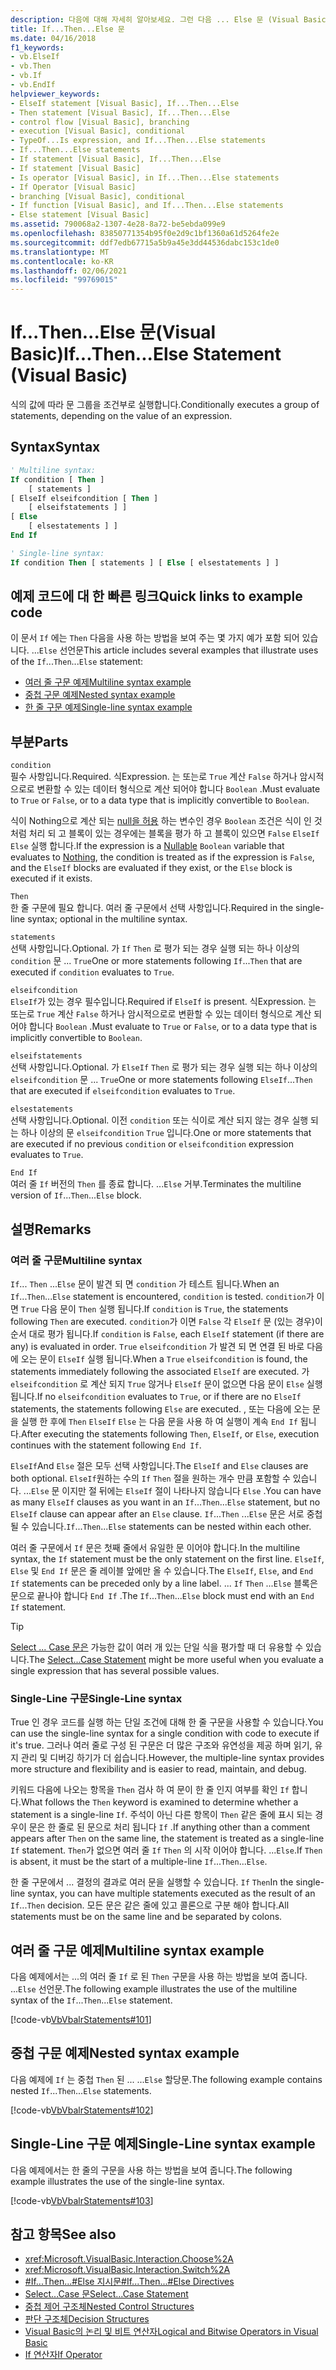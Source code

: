 ```yaml
---
description: 다음에 대해 자세히 알아보세요. 그런 다음 ... Else 문 (Visual Basic)
title: If...Then...Else 문
ms.date: 04/16/2018
f1_keywords:
- vb.ElseIf
- vb.Then
- vb.If
- vb.EndIf
helpviewer_keywords:
- ElseIf statement [Visual Basic], If...Then...Else
- Then statement [Visual Basic], If...Then...Else
- control flow [Visual Basic], branching
- execution [Visual Basic], conditional
- TypeOf...Is expression, and If...Then...Else statements
- If...Then...Else statements
- If statement [Visual Basic], If...Then...Else
- If statement [Visual Basic]
- Is operator [Visual Basic], in If...Then...Else statements
- If Operator [Visual Basic]
- branching [Visual Basic], conditional
- If function [Visual Basic], and If...Then...Else statements
- Else statement [Visual Basic]
ms.assetid: 790068a2-1307-4e28-8a72-be5ebda099e9
ms.openlocfilehash: 83850771354b95f0e2d9c1bf1360a61d5264fe2e
ms.sourcegitcommit: ddf7edb67715a5b9a45e3dd44536dabc153c1de0
ms.translationtype: MT
ms.contentlocale: ko-KR
ms.lasthandoff: 02/06/2021
ms.locfileid: "99769015"
---
```

# <a name="ifthenelse-statement-visual-basic"></a><span data-ttu-id="83e7a-103">If...Then...Else 문(Visual Basic)</span><span class="sxs-lookup"><span data-stu-id="83e7a-103">If...Then...Else Statement (Visual Basic)</span></span>

<span data-ttu-id="83e7a-104">식의 값에 따라 문 그룹을 조건부로 실행합니다.</span><span class="sxs-lookup"><span data-stu-id="83e7a-104">Conditionally executes a group of statements, depending on the value of an expression.</span></span>

## <a name="syntax"></a><span data-ttu-id="83e7a-105">Syntax</span><span class="sxs-lookup"><span data-stu-id="83e7a-105">Syntax</span></span>

```vb
' Multiline syntax:
If condition [ Then ]
    [ statements ]
[ ElseIf elseifcondition [ Then ]
    [ elseifstatements ] ]
[ Else
    [ elsestatements ] ]
End If

' Single-line syntax:
If condition Then [ statements ] [ Else [ elsestatements ] ]
```

## <a name="quick-links-to-example-code"></a><span data-ttu-id="83e7a-106">예제 코드에 대 한 빠른 링크</span><span class="sxs-lookup"><span data-stu-id="83e7a-106">Quick links to example code</span></span>

<span data-ttu-id="83e7a-107">이 문서 `If` 에는 `Then` 다음을 사용 하는 방법을 보여 주는 몇 가지 예가 포함 되어 있습니다. ...`Else` 선언문</span><span class="sxs-lookup"><span data-stu-id="83e7a-107">This article includes several examples that illustrate uses of the `If`...`Then`...`Else` statement:</span></span>

- [<span data-ttu-id="83e7a-108">여러 줄 구문 예제</span><span class="sxs-lookup"><span data-stu-id="83e7a-108">Multiline syntax example</span></span>](#multi-line)
- [<span data-ttu-id="83e7a-109">중첩 구문 예제</span><span class="sxs-lookup"><span data-stu-id="83e7a-109">Nested syntax example</span></span>](#nested)
- [<span data-ttu-id="83e7a-110">한 줄 구문 예제</span><span class="sxs-lookup"><span data-stu-id="83e7a-110">Single-line syntax example</span></span>](#single-line)

## <a name="parts"></a><span data-ttu-id="83e7a-111">부분</span><span class="sxs-lookup"><span data-stu-id="83e7a-111">Parts</span></span>

`condition` \
<span data-ttu-id="83e7a-112">필수 사항입니다.</span><span class="sxs-lookup"><span data-stu-id="83e7a-112">Required.</span></span> <span data-ttu-id="83e7a-113">식</span><span class="sxs-lookup"><span data-stu-id="83e7a-113">Expression.</span></span> <span data-ttu-id="83e7a-114">는 또는로 `True` 계산 `False` 하거나 암시적으로로 변환할 수 있는 데이터 형식으로 계산 되어야 합니다 `Boolean` .</span><span class="sxs-lookup"><span data-stu-id="83e7a-114">Must evaluate to `True` or `False`, or to a data type that is implicitly convertible to `Boolean`.</span></span>

<span data-ttu-id="83e7a-115">식이 Nothing으로 계산 되는 [null을 허용](../../programming-guide/language-features/data-types/nullable-value-types.md) 하는 변수인 경우 `Boolean` 조건은 식이 인 것 처럼 처리 되 고 블록이 있는 경우에는 블록을 [](../nothing.md)평가 하 고 블록이 있으면 `False` `ElseIf` `Else` 실행 합니다.</span><span class="sxs-lookup"><span data-stu-id="83e7a-115">If the expression is a [Nullable](../../programming-guide/language-features/data-types/nullable-value-types.md) `Boolean` variable that evaluates to [Nothing](../nothing.md), the condition is treated as if the expression is `False`, and the `ElseIf` blocks are evaluated if they exist, or the `Else` block is executed if it exists.</span></span>

`Then` \
<span data-ttu-id="83e7a-116">한 줄 구문에 필요 합니다. 여러 줄 구문에서 선택 사항입니다.</span><span class="sxs-lookup"><span data-stu-id="83e7a-116">Required in the single-line syntax; optional in the multiline syntax.</span></span>

`statements` \
<span data-ttu-id="83e7a-117">선택 사항입니다.</span><span class="sxs-lookup"><span data-stu-id="83e7a-117">Optional.</span></span> <span data-ttu-id="83e7a-118">가 `If` `Then` 로 평가 되는 경우 실행 되는 하나 이상의 `condition` 문 ... `True`</span><span class="sxs-lookup"><span data-stu-id="83e7a-118">One or more statements following `If`...`Then` that are executed if `condition` evaluates to `True`.</span></span>

`elseifcondition` \
<span data-ttu-id="83e7a-119">`ElseIf`가 있는 경우 필수입니다.</span><span class="sxs-lookup"><span data-stu-id="83e7a-119">Required if `ElseIf` is present.</span></span> <span data-ttu-id="83e7a-120">식</span><span class="sxs-lookup"><span data-stu-id="83e7a-120">Expression.</span></span> <span data-ttu-id="83e7a-121">는 또는로 `True` 계산 `False` 하거나 암시적으로로 변환할 수 있는 데이터 형식으로 계산 되어야 합니다 `Boolean` .</span><span class="sxs-lookup"><span data-stu-id="83e7a-121">Must evaluate to `True` or `False`, or to a data type that is implicitly convertible to `Boolean`.</span></span>

`elseifstatements` \
<span data-ttu-id="83e7a-122">선택 사항입니다.</span><span class="sxs-lookup"><span data-stu-id="83e7a-122">Optional.</span></span> <span data-ttu-id="83e7a-123">가 `ElseIf` `Then` 로 평가 되는 경우 실행 되는 하나 이상의 `elseifcondition` 문 ... `True`</span><span class="sxs-lookup"><span data-stu-id="83e7a-123">One or more statements following `ElseIf`...`Then` that are executed if `elseifcondition` evaluates to `True`.</span></span>

`elsestatements` \
<span data-ttu-id="83e7a-124">선택 사항입니다.</span><span class="sxs-lookup"><span data-stu-id="83e7a-124">Optional.</span></span> <span data-ttu-id="83e7a-125">이전 `condition` 또는 식이로 계산 되지 않는 경우 실행 되는 하나 이상의 문 `elseifcondition` `True` 입니다.</span><span class="sxs-lookup"><span data-stu-id="83e7a-125">One or more statements that are executed if no previous `condition` or `elseifcondition` expression evaluates to `True`.</span></span>

`End If` \
<span data-ttu-id="83e7a-126">여러 줄 `If` 버전의 `Then` 를 종료 합니다. ...`Else` 거부.</span><span class="sxs-lookup"><span data-stu-id="83e7a-126">Terminates the multiline version of `If`...`Then`...`Else` block.</span></span>

## <a name="remarks"></a><span data-ttu-id="83e7a-127">설명</span><span class="sxs-lookup"><span data-stu-id="83e7a-127">Remarks</span></span>

### <a name="multiline-syntax"></a><span data-ttu-id="83e7a-128">여러 줄 구문</span><span class="sxs-lookup"><span data-stu-id="83e7a-128">Multiline syntax</span></span>

<span data-ttu-id="83e7a-129">`If`... `Then` ...`Else` 문이 발견 되 면 `condition` 가 테스트 됩니다.</span><span class="sxs-lookup"><span data-stu-id="83e7a-129">When an `If`...`Then`...`Else` statement is encountered, `condition` is tested.</span></span> <span data-ttu-id="83e7a-130">`condition`가 이면 `True` 다음 문이 `Then` 실행 됩니다.</span><span class="sxs-lookup"><span data-stu-id="83e7a-130">If `condition` is `True`, the statements following `Then` are executed.</span></span> <span data-ttu-id="83e7a-131">`condition`가 이면 `False` 각 `ElseIf` 문 (있는 경우)이 순서 대로 평가 됩니다.</span><span class="sxs-lookup"><span data-stu-id="83e7a-131">If `condition` is `False`, each `ElseIf` statement (if there are any) is evaluated in order.</span></span> <span data-ttu-id="83e7a-132">`True` `elseifcondition` 가 발견 되 면 연결 된 바로 다음에 오는 문이 `ElseIf` 실행 됩니다.</span><span class="sxs-lookup"><span data-stu-id="83e7a-132">When a `True` `elseifcondition` is found, the statements immediately following the associated `ElseIf` are executed.</span></span> <span data-ttu-id="83e7a-133">가 `elseifcondition` 로 계산 되지 `True` 않거나 `ElseIf` 문이 없으면 다음 문이 `Else` 실행 됩니다.</span><span class="sxs-lookup"><span data-stu-id="83e7a-133">If no `elseifcondition` evaluates to `True`, or if there are no `ElseIf` statements, the statements following `Else` are executed.</span></span> <span data-ttu-id="83e7a-134">, 또는 다음에 오는 문을 실행 한 후에 `Then` `ElseIf` `Else` 는 다음 문을 사용 하 여 실행이 계속 `End If` 됩니다.</span><span class="sxs-lookup"><span data-stu-id="83e7a-134">After executing the statements following `Then`, `ElseIf`, or `Else`, execution continues with the statement following `End If`.</span></span>

<span data-ttu-id="83e7a-135">`ElseIf`And `Else` 절은 모두 선택 사항입니다.</span><span class="sxs-lookup"><span data-stu-id="83e7a-135">The `ElseIf` and `Else` clauses are both optional.</span></span> <span data-ttu-id="83e7a-136">`ElseIf`원하는 수의 `If` `Then` 절을 원하는 개수 만큼 포함할 수 있습니다. ...`Else` 문 이지만 절 뒤에는 `ElseIf` 절이 나타나지 않습니다 `Else` .</span><span class="sxs-lookup"><span data-stu-id="83e7a-136">You can have as many `ElseIf` clauses as you want in an `If`...`Then`...`Else` statement, but no `ElseIf` clause can appear after an `Else` clause.</span></span> <span data-ttu-id="83e7a-137">`If`...`Then` ...`Else` 문은 서로 중첩 될 수 있습니다.</span><span class="sxs-lookup"><span data-stu-id="83e7a-137">`If`...`Then`...`Else` statements can be nested within each other.</span></span>

<span data-ttu-id="83e7a-138">여러 줄 구문에서 `If` 문은 첫째 줄에서 유일한 문 이어야 합니다.</span><span class="sxs-lookup"><span data-stu-id="83e7a-138">In the multiline syntax, the `If` statement must be the only statement on the first line.</span></span> <span data-ttu-id="83e7a-139">`ElseIf`, `Else` 및 `End If` 문은 줄 레이블 앞에만 올 수 있습니다.</span><span class="sxs-lookup"><span data-stu-id="83e7a-139">The `ElseIf`, `Else`, and `End If` statements can be preceded only by a line label.</span></span> <span data-ttu-id="83e7a-140">... `If` `Then` ...`Else` 블록은 문으로 끝나야 합니다 `End If` .</span><span class="sxs-lookup"><span data-stu-id="83e7a-140">The `If`...`Then`...`Else` block must end with an `End If` statement.</span></span>

> [!TIP]
> <span data-ttu-id="83e7a-141">[Select ... Case 문은](select-case-statement.md) 가능한 값이 여러 개 있는 단일 식을 평가할 때 더 유용할 수 있습니다.</span><span class="sxs-lookup"><span data-stu-id="83e7a-141">The [Select...Case Statement](select-case-statement.md) might be more useful when you evaluate a single expression that has several possible values.</span></span>

### <a name="single-line-syntax"></a><span data-ttu-id="83e7a-142">Single-Line 구문</span><span class="sxs-lookup"><span data-stu-id="83e7a-142">Single-Line syntax</span></span>

<span data-ttu-id="83e7a-143">True 인 경우 코드를 실행 하는 단일 조건에 대해 한 줄 구문을 사용할 수 있습니다.</span><span class="sxs-lookup"><span data-stu-id="83e7a-143">You can use the single-line syntax for a single condition with code to execute if it's true.</span></span> <span data-ttu-id="83e7a-144">그러나 여러 줄로 구성 된 구문은 더 많은 구조와 유연성을 제공 하며 읽기, 유지 관리 및 디버깅 하기가 더 쉽습니다.</span><span class="sxs-lookup"><span data-stu-id="83e7a-144">However, the multiple-line syntax provides more structure and flexibility and is easier to read, maintain, and debug.</span></span>

<span data-ttu-id="83e7a-145">키워드 다음에 나오는 항목을 `Then` 검사 하 여 문이 한 줄 인지 여부를 확인 `If` 합니다.</span><span class="sxs-lookup"><span data-stu-id="83e7a-145">What follows the `Then` keyword is examined to determine whether a statement is a single-line `If`.</span></span> <span data-ttu-id="83e7a-146">주석이 아닌 다른 항목이 `Then` 같은 줄에 표시 되는 경우이 문은 한 줄로 된 문으로 처리 됩니다 `If` .</span><span class="sxs-lookup"><span data-stu-id="83e7a-146">If anything other than a comment appears after `Then` on the same line, the statement is treated as a single-line `If` statement.</span></span> <span data-ttu-id="83e7a-147">`Then`가 없으면 여러 줄 `If` `Then` 의 시작 이어야 합니다. ...`Else`.</span><span class="sxs-lookup"><span data-stu-id="83e7a-147">If `Then` is absent, it must be the start of a multiple-line `If`...`Then`...`Else`.</span></span>

<span data-ttu-id="83e7a-148">한 줄 구문에서 ... 결정의 결과로 여러 문을 실행할 수 있습니다. `If` `Then`</span><span class="sxs-lookup"><span data-stu-id="83e7a-148">In the single-line syntax, you can have multiple statements executed as the result of an `If`...`Then` decision.</span></span> <span data-ttu-id="83e7a-149">모든 문은 같은 줄에 있고 콜론으로 구분 해야 합니다.</span><span class="sxs-lookup"><span data-stu-id="83e7a-149">All statements must be on the same line and be separated by colons.</span></span>

## <a name="multiline-syntax-example"></a><span data-ttu-id="83e7a-150">여러 줄 구문 예제</span><span class="sxs-lookup"><span data-stu-id="83e7a-150">Multiline syntax example</span></span>

<a name="multi-line"></a>

<span data-ttu-id="83e7a-151">다음 예제에서는 ...의 여러 줄 `If` 로 된 `Then` 구문을 사용 하는 방법을 보여 줍니다. ...`Else` 선언문.</span><span class="sxs-lookup"><span data-stu-id="83e7a-151">The following example illustrates the use of the multiline syntax of the `If`...`Then`...`Else` statement.</span></span>

[!code-vb[VbVbalrStatements#101](~/samples/snippets/visualbasic/VS_Snippets_VBCSharp/VbVbalrStatements/VB/class6.vb#101)]

## <a name="nested-syntax-example"></a><span data-ttu-id="83e7a-152">중첩 구문 예제</span><span class="sxs-lookup"><span data-stu-id="83e7a-152">Nested syntax example</span></span>

<a name="nested"></a>

<span data-ttu-id="83e7a-153">다음 예제에 `If` 는 중첩 `Then` 된 ... ...`Else` 할당문.</span><span class="sxs-lookup"><span data-stu-id="83e7a-153">The following example contains nested `If`...`Then`...`Else` statements.</span></span>

[!code-vb[VbVbalrStatements#102](~/samples/snippets/visualbasic/VS_Snippets_VBCSharp/VbVbalrStatements/VB/class6.vb#102)]

## <a name="single-line-syntax-example"></a><span data-ttu-id="83e7a-154">Single-Line 구문 예제</span><span class="sxs-lookup"><span data-stu-id="83e7a-154">Single-Line syntax example</span></span>

<a name="single-line"></a> <span data-ttu-id="83e7a-155">다음 예제에서는 한 줄의 구문을 사용 하는 방법을 보여 줍니다.</span><span class="sxs-lookup"><span data-stu-id="83e7a-155">The following example illustrates the use of the single-line syntax.</span></span>

[!code-vb[VbVbalrStatements#103](~/samples/snippets/visualbasic/VS_Snippets_VBCSharp/VbVbalrStatements/VB/class6.vb#103)]

## <a name="see-also"></a><span data-ttu-id="83e7a-156">참고 항목</span><span class="sxs-lookup"><span data-stu-id="83e7a-156">See also</span></span>

- <xref:Microsoft.VisualBasic.Interaction.Choose%2A>
- <xref:Microsoft.VisualBasic.Interaction.Switch%2A>
- [<span data-ttu-id="83e7a-157">#If...Then...#Else 지시문</span><span class="sxs-lookup"><span data-stu-id="83e7a-157">#If...Then...#Else Directives</span></span>](../directives/if-then-else-directives.md)
- [<span data-ttu-id="83e7a-158">Select...Case 문</span><span class="sxs-lookup"><span data-stu-id="83e7a-158">Select...Case Statement</span></span>](select-case-statement.md)
- [<span data-ttu-id="83e7a-159">중첩 제어 구조체</span><span class="sxs-lookup"><span data-stu-id="83e7a-159">Nested Control Structures</span></span>](../../programming-guide/language-features/control-flow/nested-control-structures.md)
- [<span data-ttu-id="83e7a-160">판단 구조체</span><span class="sxs-lookup"><span data-stu-id="83e7a-160">Decision Structures</span></span>](../../programming-guide/language-features/control-flow/decision-structures.md)
- [<span data-ttu-id="83e7a-161">Visual Basic의 논리 및 비트 연산자</span><span class="sxs-lookup"><span data-stu-id="83e7a-161">Logical and Bitwise Operators in Visual Basic</span></span>](../../programming-guide/language-features/operators-and-expressions/logical-and-bitwise-operators.md)
- [<span data-ttu-id="83e7a-162">If 연산자</span><span class="sxs-lookup"><span data-stu-id="83e7a-162">If Operator</span></span>](../operators/if-operator.md)
